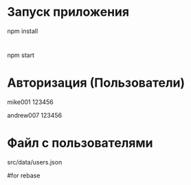 # Запуск приложения
npm install
#
npm start


# Авторизация (Пользователи)

mike001
123456

andrew007
123456

# Файл с пользователями 
src/data/users.json

#for rebase